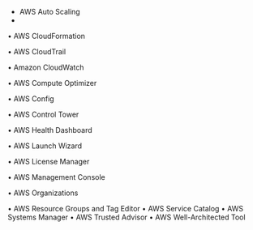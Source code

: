 



* AWS Auto Scaling
* 
• AWS CloudFormation

• AWS CloudTrail

• Amazon CloudWatch

• AWS Compute Optimizer

• AWS Config

• AWS Control Tower

• AWS Health Dashboard

• AWS Launch Wizard

• AWS License Manager

• AWS Management Console

• AWS Organizations

• AWS Resource Groups and Tag Editor
• AWS Service Catalog
• AWS Systems Manager
• AWS Trusted Advisor
• AWS Well-Architected Tool

